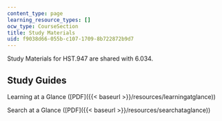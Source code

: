 ```yaml
---
content_type: page
learning_resource_types: []
ocw_type: CourseSection
title: Study Materials
uid: f9038d66-055b-c107-1709-8b722872b9d7
---
```


Study Materials for HST.947 are shared with 6.034.

Study Guides
------------

Learning at a Glance ([PDF]({{< baseurl >}}/resources/learningatglance))

Search at a Glance ([PDF]({{< baseurl >}}/resources/searchataglance))